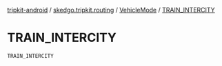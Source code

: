 [tripkit-android](../../index.md) / [skedgo.tripkit.routing](../index.md) / [VehicleMode](index.md) / [TRAIN_INTERCITY](./-t-r-a-i-n_-i-n-t-e-r-c-i-t-y.md)

# TRAIN_INTERCITY

`TRAIN_INTERCITY`